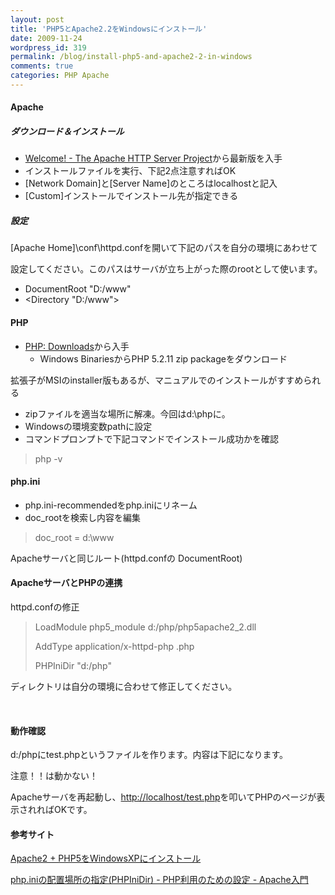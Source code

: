 ```yaml
---
layout: post
title: 'PHP5とApache2.2をWindowsにインストール'
date: 2009-11-24
wordpress_id: 319
permalink: /blog/install-php5-and-apache2-2-in-windows
comments: true
categories: PHP Apache
---
```

<div class="section">
<h4>Apache</h4>
<h5>ダウンロード＆インストール</h5>
<ul>
<li><a href="http://httpd.apache.org" target="_blank">Welcome! - The Apache HTTP Server Project</a>から最新版を入手</li>
<li>インストールファイルを実行、下記2点注意すればOK</li>
<li>[Network Domain]と[Server Name]のところはlocalhostと記入</li>
<li>[Custom]インストールでインストール先が指定できる</li>
</ul>
<h5>設定</h5>
<p>[Apache Home]\conf\httpd.confを開いて下記のパスを自分の環境にあわせて</p>
<p>設定してください。このパスはサーバが立ち上がった際のrootとして使います。</p>
<ul>
<li>DocumentRoot "D:/www"</li>
<li>&#60;Directory "D:/www"&#62;</li>
</ul>
<h4>PHP</h4>
<ul>
<li><a href="http://www.php.net/downloads.php" target="_blank">PHP: Downloads</a>から入手
<ul>
<li>Windows BinariesからPHP 5.2.11 zip packageをダウンロード</li>
</ul>
</li>
</ul>
<p>拡張子がMSIのinstaller版もあるが、マニュアルでのインストールがすすめられる</p>
<ul>
<li>zipファイルを適当な場所に解凍。今回はd:\phpに。</li>
<li>Windowsの環境変数pathに設定</li>
<li>コマンドプロンプトで下記コマンドでインストール成功かを確認</li>
</ul>
<blockquote>
<p>php -v</p>
</blockquote>
<h4>php.ini</h4>
<ul>
<li>php.ini-recommendedをphp.iniにリネーム</li>
<li>doc_rootを検索し内容を編集</li>
</ul>
<blockquote>
<p>doc_root = d:\www</p>
</blockquote>
<p>Apacheサーバと同じルート(httpd.confの DocumentRoot)</p>
<h4>ApacheサーバとPHPの連携</h4>
<p>httpd.confの修正</p>
<blockquote>
<p>LoadModule php5_module d:/php/php5apache2_2.dll</p>
<p>AddType application/x-httpd-php .php</p>
<p>PHPIniDir "d:/php"</p>
</blockquote>
<p>ディレクトリは自分の環境に合わせて修正してください。</p>
<br/>
<h4>動作確認</h4>
<p>d:/phpにtest.phpというファイルを作ります。内容は下記になります。</p>
<p><?php phpinfo();?></p>
<p>注意！！<? phpinfo();?>は動かない！</p>
<p>Apacheサーバを再起動し、<a href="http://localhost/test.php" target="_blank">http://localhost/test.php</a>を叩いてPHPのページが表示されればOKです。</p>
<h4>参考サイト</h4>
<p><a href="http://blog.cheki.net/archives/250" target="_blank">  Apache2 + PHP5をWindowsXPにインストール</a></p>
<p><a href="http://www.adminweb.jp/apache/php/index3.html" target="_blank">php.iniの配置場所の指定(PHPIniDir) - PHP利用のための設定 - Apache入門</a></p>
</div>
